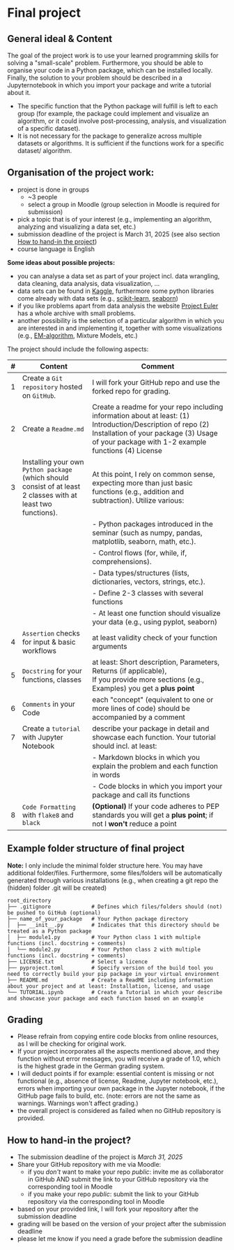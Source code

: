 # Final project

## General ideal & Content

The goal of the project work is to use your learned programming skills for solving a "small-scale" problem. Furthermore, you should be able to organise your code in a Python package, which can be installed locally. Finally, the solution to your problem should be described in a Jupyternotebook in which you import your package and write a tutorial about it.
-   The specific function that the Python package will fulfill is left to each group (for example, the package could implement and visualize an algorithm, or it could involve post-processing, analysis, and visualization of a specific dataset).
-   It is not necessary for the package to generalize across multiple datasets or algorithms. It is sufficient if the functions work for a specific dataset/ algorithm.

## Organisation of the project work:
+ project is done in groups
  + ~3 people
  + select a group in Moodle (group selection in Moodle is required for submission)
+ pick a topic that is of your interest (e.g., implementing an algorithm, analyzing and visualizing a data set, etc.)
+ submission deadline of the project is March 31, 2025 (see also section [How to hand-in the project](#how-to-hand-in-the-project))
+ course language is English
  
**Some ideas about possible projects:**
+ you can analyse a data set as part of your project incl. data wrangling, data cleaning, data analysis, data visualization, …
+ data sets can be found in [Kaggle](https://www.kaggle.com/), furthermore some python libraries come already with data sets (e.g., [scikit-learn](https://scikit-learn.org/stable/datasets.html), [seaborn](https://github.com/mwaskom/seaborn-data))
+ if you like problems apart from data analysis the website [Project Euler](https://projecteuler.net/archives) has a whole archive with small problems.
+ another possibility is the selection of a particular algorithm in which you are interested in and implementing it, together with some visualizations (e.g., [EM-algorithm](https://github.com/Ransaka/GMM-from-scratch), Mixture Models, etc.)

The project should include the following aspects:

|\# | Content                                                                                                      | Comment                                                                                                                                      |
|--|------------------------------|------------------------------------------|
|1| Create a `Git repository` hosted on `GitHub`.                                                                | I will fork your GitHub repo and use the forked repo for grading.                                                                            |
|2| Create a `Readme.md`                                                                                           | Create a readme for your repo including information about at least: (1) Introduction/Description of repo (2) Installation of your package (3) Usage of your package with 1-2 example functions (4) License  |                                                                                                                                            |                                                                  |
|3| Installing your own `Python package` (which should consist of at least 2 classes with at least two functions). | At this point, I rely on common sense, expecting more than just basic functions (e.g., addition and subtraction). Utilize various: |
||                                                                                                              | \- Python packages introduced in the seminar (such as numpy, pandas, matplotlib, seaborn, math, etc.).                                       |
||                                                                                                              | \- Control flows (for, while, if, comprehensions).                                                                                           |
||                                                                                                              | \- Data types/structures (lists, dictionaries, vectors, strings, etc.).                                                                      |
||                                                                                                              | \- Define 2-3 classes with several functions | 
||                                                                                                              | \- At least one function should visualize your data (e.g., using pyplot, seaborn)
|4| `Assertion` checks for input & basic workflows                                                              | at least validity check of your function arguments                |
|5| `Docstring` for your functions, classes                                                                     | at least: Short description, Parameters, Returns (if applicable), <br> If you provide more sections (e.g., Examples) you get a **plus point**                      |
|6| `Comments` in your Code                                                                                     | each "concept" (equivalent to one or more lines of code) should be accompanied by a comment                                                  |
|7| Create a `tutorial` with Jupyter Notebook                                                                   | describe your package in detail and showcase each function. Your tutorial should incl. at least:                         |
||                                                                                                              | \- Markdown blocks in which you explain the problem and each function in words                         |
||                                                                                                              | \- Code blocks in which you import your package and call its functions                                                                 |
|8| `Code Formatting` with `flake8` and `black`                                                                 | **(Optional)** If your code adheres to PEP standards you will get a **plus point**; if not I **won't** reduce a point                             |

## Example folder structure of final project

**Note:**
I only include the minimal folder structure here. You may have additional folder/files. Furthermore, some files/folders will be automatically generated through various installations (e.g., when creating a git repo the (hidden) folder .git will be created)

```{raw}
root_directory  
├── .gitignore             # Defines which files/folders should (not) be pushed to GitHub (optional)
├── name_of_your_package   # Your Python package directory   
│  ├── __init__.py         # Indicates that this directory should be treated as a Python package
│  ├── module1.py          # Your Python class 1 with multiple functions (incl. docstring + comments)
│  └── module2.py          # Your Python class 2 with multiple functions (incl. docstring + comments)
├── LICENSE.txt            # Select a licence 
├── pyproject.toml         # Specify version of the build tool you need to correctly build your pip package in your virtual environment
├── README.md              # Create a ReadME including information about your project and at least: Installation, license, and usage
└── TUTORIAL.ipynb         # Create a Tutorial in which your describe and showcase your package and each function based on an example		 

```

## Grading

+ Please refrain from copying entire code blocks from online resources, as I will be checking for original work.
+ If your project incorporates all the aspects mentioned above, and they function without error messages, you will receive a grade of 1.0, which is the highest grade in the German grading system.
+ I will deduct points if for example: essential content is missing or not functional (e.g., absence of license, Readme, Jupyter notebook, etc.), errors when importing your own package in the Jupyter notebook, if the GitHub page fails to build, etc. (note: errors are not the same as warnings. Warnings won't affect grading.)
+ the overall project is considered as failed when no GitHub repository is provided. 

## How to hand-in the project?

+ The submission deadline of the project is *March 31, 2025*
+ Share your GitHub repository with me via Moodle:
  + if you *don't* want to make your repo *public*: invite me as collaborator in GitHub AND submit the link to your GitHub repository via the corresponding tool in Moodle
  + if you make your repo *public*: submit the link to your GitHub repository via the corresponding tool in Moodle
+ based on your provided link, I will fork your repository after the submission deadline
+ grading will be based on the version of your project after the submission deadline
+ please let me know if you need a grade before the submission deadline

